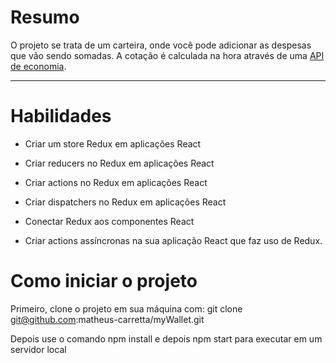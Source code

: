 # Resumo
O projeto se trata de um carteira, onde você pode adicionar as despesas que vão sendo somadas. A cotação é calculada na hora através de uma [API de economia](https://economia.awesomeapi.com.br/json/all).

---

# Habilidades

  * Criar um store Redux em aplicações React

  * Criar reducers no Redux em aplicações React

  * Criar actions no Redux em aplicações React

  * Criar dispatchers no Redux em aplicações React

  * Conectar Redux aos componentes React

  * Criar actions assíncronas na sua aplicação React que faz uso de Redux.

# Como iniciar o projeto

Primeiro, clone o projeto em sua máquina com: git clone git@github.com:matheus-carretta/myWallet.git

Depois use o comando npm install e depois npm start para executar em um servidor local
